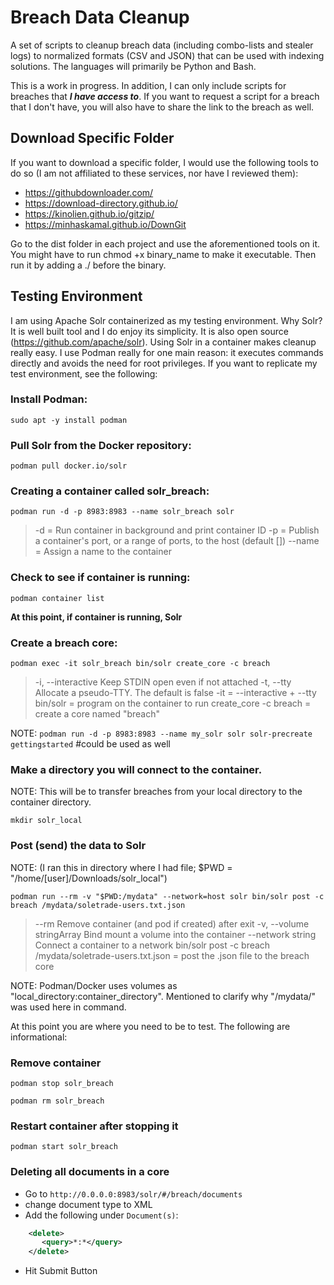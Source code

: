 Breach Data Cleanup
===================

A set of scripts to cleanup breach data (including combo-lists and
stealer logs) to normalized formats (CSV and JSON) that can be used with
indexing solutions. The languages will primarily be Python and Bash.

This is a work in progress. In addition, I can only include scripts for
breaches that ***I have access to***. If you want to request a script
for a breach that I don't have, you will also have to share the link to
the breach as well.

Download Specific Folder
------------------------

If you want to download a specific folder, I would use the following
tools to do so (I am not affiliated to these services, nor have I
reviewed them):

-   https://githubdownloader.com/
-   https://download-directory.github.io/
-   https://kinolien.github.io/gitzip/
-   https://minhaskamal.github.io/DownGit

Go to the dist folder in each project and use the aforementioned tools
on it. You might have to run chmod +x binary\_name to make it
executable. Then run it by adding a ./ before the binary.

Testing Environment
-------------------

I am using Apache Solr containerized as my testing environment. Why
Solr? It is well built tool and I do enjoy its simplicity. It is also
open source (https://github.com/apache/solr). Using Solr in a container
makes cleanup really easy. I use Podman really for one main reason: it
executes commands directly and avoids the need for root privileges. If
you want to replicate my test environment, see the following:

### Install Podman:

`sudo apt -y install podman`

### Pull Solr from the Docker repository:

`podman pull docker.io/solr`

### Creating a container called solr\_breach:

`podman run -d -p 8983:8983 --name solr_breach solr`

> -d = Run container in background and print container ID
> -p = Publish a container's port, or a range of ports, to the host
> (default \[\])
> --name = Assign a name to the container

### Check to see if container is running:

`podman container list`

**At this point, if container is running, Solr**

### Create a breach core:

`podman exec -it solr_breach bin/solr create_core -c breach`

> -i, --interactive Keep STDIN open even if not attached
> -t, --tty Allocate a pseudo-TTY. The default is false
> -it = --interactive + --tty
> bin/solr = program on the container to run
> create\_core -c breach = create a core named "breach"

NOTE:
`podman run -d -p 8983:8983 --name my_solr solr solr-precreate gettingstarted`
\#could be used as well

### Make a directory you will connect to the container.

NOTE: This will be to transfer breaches from your local directory to the
container directory.

`mkdir solr_local`

### Post (send) the data to Solr

NOTE: (I ran this in directory where I had file; \$PWD =
"/home/\[user\]/Downloads/solr\_local")

`podman run --rm -v "$PWD:/mydata" --network=host solr bin/solr post -c breach /mydata/soletrade-users.txt.json`

> --rm Remove container (and pod if created) after exit
> -v, --volume stringArray Bind mount a volume into the container
> --network string Connect a container to a network
> bin/solr post -c breach /mydata/soletrade-users.txt.json = post the
> .json file to the breach core

NOTE: Podman/Docker uses volumes as
"local\_directory:container\_directory". Mentioned to clarify why
"/mydata/" was used here in command.

At this point you are where you need to be to test. The following are
informational:

### Remove container

`podman stop solr_breach`

`podman rm solr_breach`

### Restart container after stopping it

`podman start solr_breach`

### Deleting all documents in a core

-   Go to `http://0.0.0.0:8983/solr/#/breach/documents`
-   change document type to XML
-   Add the following under `Document(s)`:

```XML
    <delete> 
       <query>*:*</query> 
    </delete>
```

-   Hit Submit Button
